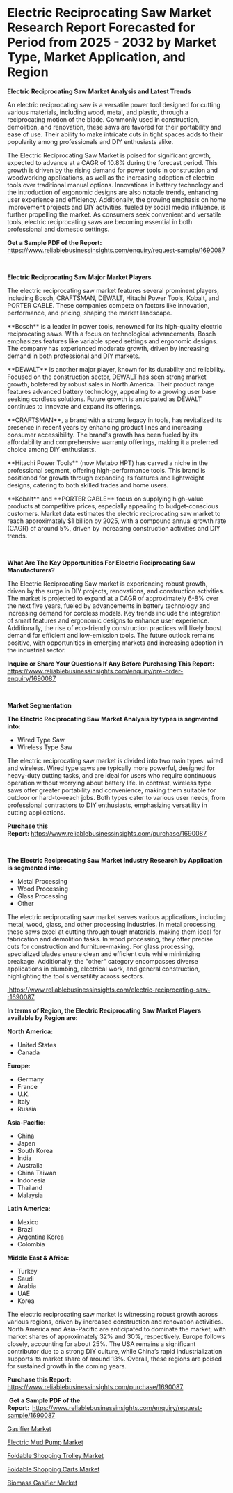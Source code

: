 <p><h1>Electric Reciprocating Saw Market Research Report Forecasted for Period from 2025 -  2032 by Market Type, Market Application, and Region</h1></p><p><strong>Electric Reciprocating Saw Market Analysis and Latest Trends</strong></p>
<p><p>An electric reciprocating saw is a versatile power tool designed for cutting various materials, including wood, metal, and plastic, through a reciprocating motion of the blade. Commonly used in construction, demolition, and renovation, these saws are favored for their portability and ease of use. Their ability to make intricate cuts in tight spaces adds to their popularity among professionals and DIY enthusiasts alike.</p><p>The Electric Reciprocating Saw Market is poised for significant growth, expected to advance at a CAGR of 10.8% during the forecast period. This growth is driven by the rising demand for power tools in construction and woodworking applications, as well as the increasing adoption of electric tools over traditional manual options. Innovations in battery technology and the introduction of ergonomic designs are also notable trends, enhancing user experience and efficiency. Additionally, the growing emphasis on home improvement projects and DIY activities, fueled by social media influence, is further propelling the market. As consumers seek convenient and versatile tools, electric reciprocating saws are becoming essential in both professional and domestic settings.</p></p>
<p><strong>Get a Sample PDF of the Report:&nbsp;</strong> <a href="https://www.reliablebusinessinsights.com/enquiry/request-sample/1690087?utm_campaign=96&utm_medium=2&utm_source=Github&utm_content=ia&utm_term=16022025&utm_id=electric-reciprocating-saw">https://www.reliablebusinessinsights.com/enquiry/request-sample/1690087</a></p>
<p>&nbsp;</p>
<p><strong>Electric Reciprocating Saw Major Market Players</strong></p>
<p><p>The electric reciprocating saw market features several prominent players, including Bosch, CRAFTSMAN, DEWALT, Hitachi Power Tools, Kobalt, and PORTER CABLE. These companies compete on factors like innovation, performance, and pricing, shaping the market landscape.</p><p>**Bosch** is a leader in power tools, renowned for its high-quality electric reciprocating saws. With a focus on technological advancements, Bosch emphasizes features like variable speed settings and ergonomic designs. The company has experienced moderate growth, driven by increasing demand in both professional and DIY markets.</p><p>**DEWALT** is another major player, known for its durability and reliability. Focused on the construction sector, DEWALT has seen strong market growth, bolstered by robust sales in North America. Their product range features advanced battery technology, appealing to a growing user base seeking cordless solutions. Future growth is anticipated as DEWALT continues to innovate and expand its offerings.</p><p>**CRAFTSMAN**, a brand with a strong legacy in tools, has revitalized its presence in recent years by enhancing product lines and increasing consumer accessibility. The brand's growth has been fueled by its affordability and comprehensive warranty offerings, making it a preferred choice among DIY enthusiasts.</p><p>**Hitachi Power Tools** (now Metabo HPT) has carved a niche in the professional segment, offering high-performance tools. This brand is positioned for growth through expanding its features and lightweight designs, catering to both skilled trades and home users.</p><p>**Kobalt** and **PORTER CABLE** focus on supplying high-value products at competitive prices, especially appealing to budget-conscious customers. Market data estimates the electric reciprocating saw market to reach approximately $1 billion by 2025, with a compound annual growth rate (CAGR) of around 5%, driven by increasing construction activities and DIY trends.</p></p>
<p>&nbsp;</p>
<p><strong>What Are The Key Opportunities For Electric Reciprocating Saw Manufacturers?</strong></p>
<p><p>The Electric Reciprocating Saw market is experiencing robust growth, driven by the surge in DIY projects, renovations, and construction activities. The market is projected to expand at a CAGR of approximately 6-8% over the next five years, fueled by advancements in battery technology and increasing demand for cordless models. Key trends include the integration of smart features and ergonomic designs to enhance user experience. Additionally, the rise of eco-friendly construction practices will likely boost demand for efficient and low-emission tools. The future outlook remains positive, with opportunities in emerging markets and increasing adoption in the industrial sector.</p></p>
<p><strong>Inquire or Share Your Questions If Any Before Purchasing This Report:</strong> <a href="https://www.reliablebusinessinsights.com/enquiry/pre-order-enquiry/1690087?utm_campaign=96&utm_medium=2&utm_source=Github&utm_content=ia&utm_term=16022025&utm_id=electric-reciprocating-saw">https://www.reliablebusinessinsights.com/enquiry/pre-order-enquiry/1690087</a></p>
<p>&nbsp;</p>
<p><strong>Market Segmentation</strong></p>
<p><strong>The Electric Reciprocating Saw Market Analysis by types is segmented into:</strong></p>
<p><ul><li>Wired Type Saw</li><li>Wireless Type Saw</li></ul></p>
<p><p>The electric reciprocating saw market is divided into two main types: wired and wireless. Wired type saws are typically more powerful, designed for heavy-duty cutting tasks, and are ideal for users who require continuous operation without worrying about battery life. In contrast, wireless type saws offer greater portability and convenience, making them suitable for outdoor or hard-to-reach jobs. Both types cater to various user needs, from professional contractors to DIY enthusiasts, emphasizing versatility in cutting applications.</p></p>
<p><strong>Purchase this Report:&nbsp;</strong><a href="https://www.reliablebusinessinsights.com/purchase/1690087?utm_campaign=96&utm_medium=2&utm_source=Github&utm_content=ia&utm_term=16022025&utm_id=electric-reciprocating-saw">https://www.reliablebusinessinsights.com/purchase/1690087</a></p>
<p>&nbsp;</p>
<p><strong>The Electric Reciprocating Saw Market Industry Research by Application is segmented into:</strong></p>
<p><ul><li>Metal Processing</li><li>Wood Processing</li><li>Glass Processing</li><li>Other</li></ul></p>
<p><p>The electric reciprocating saw market serves various applications, including metal, wood, glass, and other processing industries. In metal processing, these saws excel at cutting through tough materials, making them ideal for fabrication and demolition tasks. In wood processing, they offer precise cuts for construction and furniture-making. For glass processing, specialized blades ensure clean and efficient cuts while minimizing breakage. Additionally, the "other" category encompasses diverse applications in plumbing, electrical work, and general construction, highlighting the tool's versatility across sectors.</p></p>
<p><a href="https://www.reliablebusinessinsights.com/electric-reciprocating-saw-r1690087?utm_campaign=96&utm_medium=2&utm_source=Github&utm_content=ia&utm_term=16022025&utm_id=electric-reciprocating-saw">&nbsp;https://www.reliablebusinessinsights.com/electric-reciprocating-saw-r1690087</a></p>
<p><strong>In terms of Region, the Electric Reciprocating Saw Market Players available by Region are:</strong></p>
<p>
    <p> <strong> North America: </strong>
        <ul>
            <li>United States</li>
            <li>Canada</li>
        </ul>
        </p> 
    <p> <strong> Europe: </strong>
        <ul>
            <li>Germany</li>
            <li>France</li>
            <li>U.K.</li>
            <li>Italy</li>
            <li>Russia</li>
        </ul>
        </p> 
    <p> <strong> Asia-Pacific: </strong>
        <ul>
            <li>China</li>
            <li>Japan</li>
            <li>South Korea</li>
            <li>India</li>
            <li>Australia</li>
            <li>China Taiwan</li>
            <li>Indonesia</li>
            <li>Thailand</li>
            <li>Malaysia</li>
        </ul>
        </p> 
    <p> <strong> Latin America: </strong>
        <ul>
            <li>Mexico</li>
            <li>Brazil</li>
            <li>Argentina Korea</li>
            <li>Colombia</li>
        </ul>
        </p> 
    <p> <strong> Middle East & Africa: </strong>
        <ul>
            <li>Turkey</li>
            <li>Saudi</li>
            <li>Arabia</li>
            <li>UAE</li>
            <li>Korea</li>
        </ul>
    </p>
    </p>
<p><p>The electric reciprocating saw market is witnessing robust growth across various regions, driven by increased construction and renovation activities. North America and Asia-Pacific are anticipated to dominate the market, with market shares of approximately 32% and 30%, respectively. Europe follows closely, accounting for about 25%. The USA remains a significant contributor due to a strong DIY culture, while China’s rapid industrialization supports its market share of around 13%. Overall, these regions are poised for sustained growth in the coming years.</p></p>
<p><strong>Purchase this Report: </strong><a href="https://www.reliablebusinessinsights.com/purchase/1690087?utm_campaign=96&utm_medium=2&utm_source=Github&utm_content=ia&utm_term=16022025&utm_id=electric-reciprocating-saw">https://www.reliablebusinessinsights.com/purchase/1690087</a></p>
<p>&nbsp;<strong>Get a Sample PDF of the Report:&nbsp;&nbsp;</strong><a href="https://www.reliablebusinessinsights.com/enquiry/request-sample/1690087?utm_campaign=96&utm_medium=2&utm_source=Github&utm_content=ia&utm_term=16022025&utm_id=electric-reciprocating-saw">https://www.reliablebusinessinsights.com/enquiry/request-sample/1690087</a></p>
<p><strong></strong></p>
<p><p><a href="https://github.com/samesdufloiw/Market-Research-Report-List-1/blob/main/gasifier-market.md?utm_campaign=96&utm_medium=2&utm_source=Github&utm_content=ia&utm_term=16022025&utm_id=electric-reciprocating-saw">Gasifier Market</a></p><p><a href="https://github.com/shadnfamoza/Market-Research-Report-List-1/blob/main/electric-mud-pump-market.md?utm_campaign=96&utm_medium=2&utm_source=Github&utm_content=ia&utm_term=16022025&utm_id=electric-reciprocating-saw">Electric Mud Pump Market</a></p><p><a href="https://github.com/swietanasso/Market-Research-Report-List-1/blob/main/foldable-shopping-trolley-market.md?utm_campaign=96&utm_medium=2&utm_source=Github&utm_content=ia&utm_term=16022025&utm_id=electric-reciprocating-saw">Foldable Shopping Trolley Market</a></p><p><a href="https://github.com/normiaooghe3/Market-Research-Report-List-1/blob/main/foldable-shopping-carts-market.md?utm_campaign=96&utm_medium=2&utm_source=Github&utm_content=ia&utm_term=16022025&utm_id=electric-reciprocating-saw">Foldable Shopping Carts Market</a></p><p><a href="https://github.com/porstheftyux/Market-Research-Report-List-1/blob/main/biomass-gasifier-market.md?utm_campaign=96&utm_medium=2&utm_source=Github&utm_content=ia&utm_term=16022025&utm_id=electric-reciprocating-saw">Biomass Gasifier Market</a></p></p>